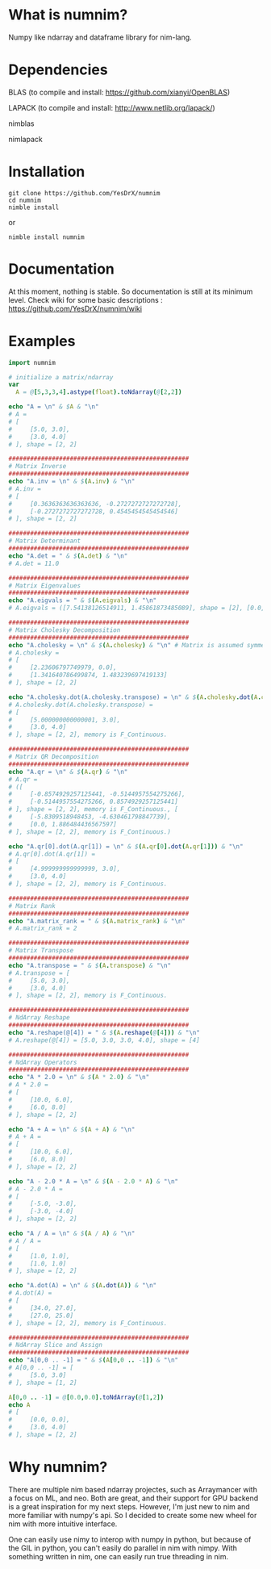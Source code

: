 # What is numnim?

Numpy like ndarray and dataframe library for nim-lang.

# Dependencies

BLAS (to compile and install: https://github.com/xianyi/OpenBLAS)

LAPACK (to compile and install: http://www.netlib.org/lapack/)

nimblas

nimlapack


# Installation
```
git clone https://github.com/YesDrX/numnim
cd numnim
nimble install
```
or
```
nimble install numnim
```

# Documentation

At this moment, nothing is stable. So documentation is still at its minimum level. Check wiki for some basic descriptions : https://github.com/YesDrX/numnim/wiki


# Examples

```nim
import numnim

# initialize a matrix/ndarray
var
  A = @[5,3,3,4].astype(float).toNdarray(@[2,2])

echo "A = \n" & $A & "\n"
# A = 
# [
#     [5.0, 3.0],
#     [3.0, 4.0]
# ], shape = [2, 2]

##################################################
# Matrix Inverse
##################################################
echo "A.inv = \n" & $(A.inv) & "\n"
# A.inv = 
# [
#     [0.3636363636363636, -0.2727272727272728],
#     [-0.2727272727272728, 0.4545454545454546]
# ], shape = [2, 2]

##################################################
# Matrix Determinant
##################################################
echo "A.det = " & $(A.det) & "\n"
# A.det = 11.0

##################################################
# Matrix Eigenvalues
##################################################
echo "A.eigvals = " & $(A.eigvals) & "\n"
# A.eigvals = ([7.54138126514911, 1.45861873485089], shape = [2], [0.0, 0.0], shape = [2])

##################################################
# Matrix Cholesky Decomposition
##################################################
echo "A.cholesky = \n" & $(A.cholesky) & "\n" # Matrix is assumed symmetric and positive definite.
# A.cholesky = 
# [
#     [2.23606797749979, 0.0],
#     [1.341640786499874, 1.483239697419133]
# ], shape = [2, 2]

echo "A.cholesky.dot(A.cholesky.transpose) = \n" & $(A.cholesky.dot(A.cholesky.transpose)) & "\n"
# A.cholesky.dot(A.cholesky.transpose) = 
# [
#     [5.000000000000001, 3.0],
#     [3.0, 4.0]
# ], shape = [2, 2], memory is F_Continuous.

##################################################
# Matrix QR Decomposition
##################################################
echo "A.qr = \n" & $(A.qr) & "\n"
# A.qr = 
# ([
#     [-0.8574929257125441, -0.5144957554275266],
#     [-0.5144957554275266, 0.8574929257125441]
# ], shape = [2, 2], memory is F_Continuous., [
#     [-5.8309518948453, -4.630461798847739],
#     [0.0, 1.886484436567597]
# ], shape = [2, 2], memory is F_Continuous.)

echo "A.qr[0].dot(A.qr[1]) = \n" & $(A.qr[0].dot(A.qr[1])) & "\n"
# A.qr[0].dot(A.qr[1]) = 
# [
#     [4.999999999999999, 3.0],
#     [3.0, 4.0]
# ], shape = [2, 2], memory is F_Continuous.

##################################################
# Matrix Rank
##################################################
echo "A.matrix_rank = " & $(A.matrix_rank) & "\n"
# A.matrix_rank = 2

##################################################
# Matrix Transpose
##################################################
echo "A.transpose = " & $(A.transpose) & "\n"
# A.transpose = [
#     [5.0, 3.0],
#     [3.0, 4.0]
# ], shape = [2, 2], memory is F_Continuous.

##################################################
# NdArray Reshape
##################################################
echo "A.reshape(@[4]) = " & $(A.reshape(@[4])) & "\n"
# A.reshape(@[4]) = [5.0, 3.0, 3.0, 4.0], shape = [4]

##################################################
# NdArray Operators
##################################################
echo "A * 2.0 = \n" & $(A * 2.0) & "\n"
# A * 2.0 = 
# [
#     [10.0, 6.0],
#     [6.0, 8.0]
# ], shape = [2, 2]

echo "A + A = \n" & $(A + A) & "\n"
# A + A = 
# [
#     [10.0, 6.0],
#     [6.0, 8.0]
# ], shape = [2, 2]

echo "A - 2.0 * A = \n" & $(A - 2.0 * A) & "\n"
# A - 2.0 * A = 
# [
#     [-5.0, -3.0],
#     [-3.0, -4.0]
# ], shape = [2, 2]

echo "A / A = \n" & $(A / A) & "\n"
# A / A = 
# [
#     [1.0, 1.0],
#     [1.0, 1.0]
# ], shape = [2, 2]

echo "A.dot(A) = \n" & $(A.dot(A)) & "\n"
# A.dot(A) = 
# [
#     [34.0, 27.0],
#     [27.0, 25.0]
# ], shape = [2, 2], memory is F_Continuous.

##################################################
# NdArray Slice and Assign
##################################################
echo "A[0,0 .. -1] = " & $(A[0,0 .. -1]) & "\n"
# A[0,0 .. -1] = [
#     [5.0, 3.0]
# ], shape = [1, 2]

A[0,0 .. -1] = @[0.0,0.0].toNdArray(@[1,2])
echo A
# [
#     [0.0, 0.0],
#     [3.0, 4.0]
# ], shape = [2, 2]
```

# Why numnim?
There are multiple nim based ndarray projectes, such as Arraymancer with a focus on ML, and neo. Both are great, and their support for GPU backend is a great inspiration for my next steps. However, I'm just new to nim and more familiar with numpy's api. So I decided to create some new wheel for nim with more intuitive interface.

One can easily use nimy to interop with numpy in python, but because of the GIL in python, you can't easily do parallel in nim with nimpy. With something written in nim, one can easily run true threading in nim.
